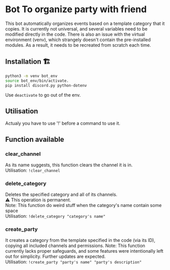 
# Bot To organize party with friend
This bot automatically organizes events based on a template category that it copies. It is currently not universal, and several variables need to be modified directly in the code. There is also an issue with the virtual environment (venv), which strangely doesn't contain the pre-installed modules. As a result, it needs to be recreated from scratch each time.

## Installation 🏗️
```bash
python3 -m venv bot_env
source bot_env/bin/activate.
pip install discord.py python-dotenv
```
Use ```deactivate``` to go out of the env.

## Utilisation
Actualy you have to use '!' before a command to use it.

## Function available

### clear_channel
As its name suggests, this function clears the channel it is in.  
Utilisation: ```!clear_channel```

### delete_category
Deletes the specified category and all of its channels.  
⚠️ This operation is permanent.  
Note: This function do weird stuff when the category's name contain some space  
Utilisation: ```!delete_category "category's name"```

### create_party
It creates a category from the template specified in the code (via its ID), copying all included channels and permissions.
Note: This function currently lacks proper safeguards, and some features were intentionally left out for simplicity. Further updates are expected.  
Utilisation: ```!create_party "party's name" "party's description"```
